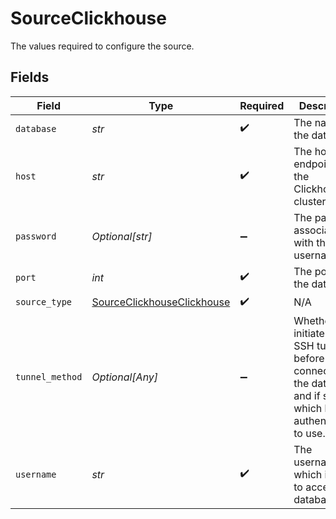 # SourceClickhouse

The values required to configure the source.


## Fields

| Field                                                                                                                | Type                                                                                                                 | Required                                                                                                             | Description                                                                                                          | Example                                                                                                              |
| -------------------------------------------------------------------------------------------------------------------- | -------------------------------------------------------------------------------------------------------------------- | -------------------------------------------------------------------------------------------------------------------- | -------------------------------------------------------------------------------------------------------------------- | -------------------------------------------------------------------------------------------------------------------- |
| `database`                                                                                                           | *str*                                                                                                                | :heavy_check_mark:                                                                                                   | The name of the database.                                                                                            | default                                                                                                              |
| `host`                                                                                                               | *str*                                                                                                                | :heavy_check_mark:                                                                                                   | The host endpoint of the Clickhouse cluster.                                                                         |                                                                                                                      |
| `password`                                                                                                           | *Optional[str]*                                                                                                      | :heavy_minus_sign:                                                                                                   | The password associated with this username.                                                                          |                                                                                                                      |
| `port`                                                                                                               | *int*                                                                                                                | :heavy_check_mark:                                                                                                   | The port of the database.                                                                                            | 8123                                                                                                                 |
| `source_type`                                                                                                        | [SourceClickhouseClickhouse](../../models/shared/sourceclickhouseclickhouse.md)                                      | :heavy_check_mark:                                                                                                   | N/A                                                                                                                  |                                                                                                                      |
| `tunnel_method`                                                                                                      | *Optional[Any]*                                                                                                      | :heavy_minus_sign:                                                                                                   | Whether to initiate an SSH tunnel before connecting to the database, and if so, which kind of authentication to use. |                                                                                                                      |
| `username`                                                                                                           | *str*                                                                                                                | :heavy_check_mark:                                                                                                   | The username which is used to access the database.                                                                   |                                                                                                                      |